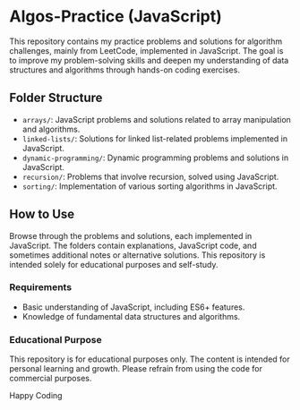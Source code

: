 # Algos-Practice (JavaScript)

This repository contains my practice problems and solutions for algorithm challenges, mainly from LeetCode, implemented in JavaScript. The goal is to improve my problem-solving skills and deepen my understanding of data structures and algorithms through hands-on coding exercises.

## Folder Structure

- `arrays/`: JavaScript problems and solutions related to array manipulation and algorithms.
- `linked-lists/`: Solutions for linked list-related problems implemented in JavaScript.
- `dynamic-programming/`: Dynamic programming problems and solutions in JavaScript.
- `recursion/`: Problems that involve recursion, solved using JavaScript.
- `sorting/`: Implementation of various sorting algorithms in JavaScript.

## How to Use

Browse through the problems and solutions, each implemented in JavaScript. The folders contain explanations, JavaScript code, and sometimes additional notes or alternative solutions. This repository is intended solely for educational purposes and self-study.

### Requirements

- Basic understanding of JavaScript, including ES6+ features.
- Knowledge of fundamental data structures and algorithms.

### Educational Purpose

This repository is for educational purposes only. The content is intended for personal learning and growth. Please refrain from using the code for commercial purposes.

Happy Coding
